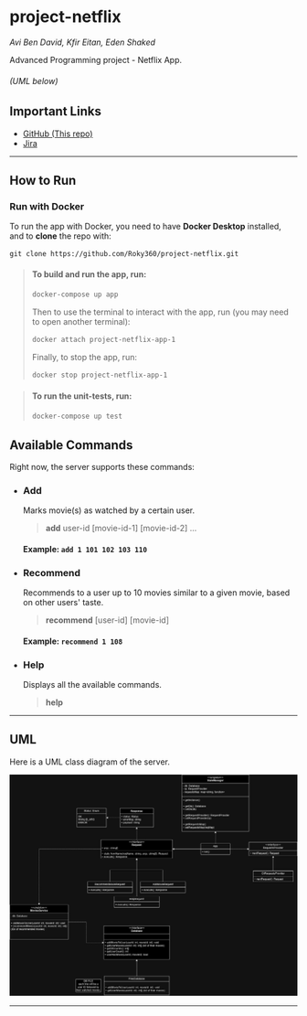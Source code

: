 # project-netflix

_Avi Ben David, Kfir Eitan, Eden Shaked_

Advanced Programming project - Netflix App.

###### _(UML below)_

## Important Links

- [GitHub (This repo)](https://github.com/Roky360/project-netflix)
- [Jira](https://edenshkd.atlassian.net/jira/software/projects/NP/boards/2/backlog)

---

## How to Run

### Run with Docker

To run the app with Docker, you need to have **Docker Desktop** installed, and to **clone** the repo with:

```
git clone https://github.com/Roky360/project-netflix.git
```

> #### To build and run the app, run:
>
> ```bash
> docker-compose up app
> ```
>
> Then to use the terminal to interact with the app, run (you may need to open another terminal):
>
> ```bash
> docker attach project-netflix-app-1
> ```
>
> Finally, to stop the app, run:
>
> ```bash
> docker stop project-netflix-app-1
> ```
>

> #### To run the unit-tests, run:
> ```bash
> docker-compose up test
> ```

## Available Commands

Right now, the server supports these commands:

* ### Add

  Marks movie(s) as watched by a certain user.

  > **add** user-id [movie-id-1] [movie-id-2] ...

  #### Example: `add 1 101 102 103 110`

* ### Recommend

  Recommends to a user up to 10 movies similar to a given movie, based on other users' taste.

  > **recommend** [user-id] [movie-id]

  #### Example: `recommend 1 108`

* ### Help

  Displays all the available commands.

  > **help**

---

## UML

Here is a UML class diagram of the server.

![Backend UML](assets/backend-uml.jpg)

---





